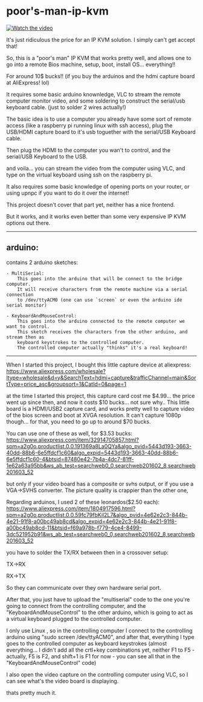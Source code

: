 # poor's-man-ip-kvm

[![Watch the video](https://i9.ytimg.com/vi/kl3uO3cDpzk/sddefault.jpg?sqp=COyO2ukF&rs=AOn4CLDm5XnbSou1VJ50FWhUAOMNu2Blrg&time=1563854784781)](https://www.youtube.com/watch?v=kl3uO3cDpzk)

It's just ridiculous the price for an IP KVM solution. I simply can't get accept that! 

So, this is a "poor's man" IP KVM that works pretty well, and allows one to go into a remote Bios machine, setup, boot, install OS... everything!! 

For around 10$ bucks!! (if you buy the arduinos and the hdmi capture board at AliExpress! lol)

It requires some basic arduino knownledge, VLC to stream the remote computer monitor video, and some soldering to construct the serial/usb keyboard cable. (just to solder 2 wires actually!)

The basic idea is to use a computer you already have some sort of remote access (like a raspberry pi running linux with ssh access), plug the USB/HDMI capture board to it's usb toguether with the serial/USB Keyboard cable.

Then plug the HDMI to the computer you wan't to control, and the serial/USB Keyboard to the USB.

and voila... you can stream the video from the computer using VLC, and type on the virtual keyboard using ssh on the raspberry pi. 

It also requires some basic knowledge of opening ports on your router, or using upnpc if you want to do it over the internet! 

This project doesn't cover that part yet, neither has a nice frontend. 

But it works, and it works even better than some very expensive IP KVM options out there. 

___

## arduino: 
  contains 2 arduino sketches: 
  
    - MultiSerial:
        This goes into the arduino that will be connect to the bridge computer. 
        It will receive characters from the remote machine via a serial connection 
        to /dev/ttyACM0 (one can use `screen` or even the arduino ide serial monitor)
        
    - KeyboardAndMouseControl:
        This goes into the arduino connected to the remote computer we want to control. 
        This sketch receives the characters from the other arduino, and stream then as
        keyboard keystrokes to the controlled computer. 
        The controlled computer actually "thinks" it's a real keyboard!
        
        
        
        
        
----

When I started this project, I bought this little capture device at aliexpress: 
https://www.aliexpress.com/wholesale?ltype=wholesale&d=y&SearchText=hdmi+capture&trafficChannel=main&SortType=price_asc&groupsort=1&CatId=0&page=1

at the time I started this project, this capture card cost me $4.99... the price went up since then, and now it costs $10 bucks... not sure why.. This little board is a HDMI/USB2 capture card, and works pretty well to capture video of the bios screen and boot at XVGA resolution. It can't capture 1080p though... for that, you need to go up to around $70 bucks. 

You can use one of these as well, for $3.53 bucks: 
https://www.aliexpress.com/item/32914705857.html?spm=a2g0o.productlist.0.0.191369a8La0QYa&algo_pvid=5443d193-3663-40dd-88b6-6e5ffdcf1c60&algo_expid=5443d193-3663-40dd-88b6-6e5ffdcf1c60-4&btsid=87480e42-7b4a-4dc7-81ff-1e62a63a95bb&ws_ab_test=searchweb0_0,searchweb201602_8,searchweb201603_52

but only if your video board has a composite or svhs output, or if you use a VGA->SVHS converter. The picture quality is crappier than the other one,

Regarding arduinos, I used 2 of these leonardos($2.50 each): 
https://www.aliexpress.com/item/1804917596.html?spm=a2g0o.productlist.0.0.59fc79fbKil2L7&algo_pvid=4e62e2c3-844b-4e21-91f8-a00bc49ab8cd&algo_expid=4e62e2c3-844b-4e21-91f8-a00bc49ab8cd-11&btsid=f69a978b-f779-4ce4-8499-3dc521952b91&ws_ab_test=searchweb0_0,searchweb201602_8,searchweb201603_52

you have to solder the TX/RX between then in a crossover setup: 

TX->RX

RX->TX

So they can communicate over they own hardware serial port.

After that, you just have to upload the "multiserial" code to the one you're going to connect from the controlling computer, and the "KeyboardAndMouseControl" to the other arduino, which is going to act as a virtual keyboard plugged to the controlled computer. 

I only use Linux , so in the controlling computer I connect to the controlling arduino using "sudo screen /dev/ttyACM0", and after that, everything I type goes to the controlled computer as keyboard keystrokes (almost everything... I didn't add all the crtl+key combinations yet, neither F1 to F5 - actually, F5 is F2, and shift+1 is F1 for now - you can see all that in the "KeyboardAndMouseControl" code)

I also open the video capture on the controlling computer using VLC, so I can see what's the video board is displaying. 

thats pretty much it. 



        
